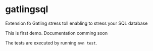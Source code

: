 # gatlingsql
Extension fo Gatling stress toll enabling to stress your SQL database

This is first demo. Documentation comming soon

The tests are executed by running `mvn test`.
